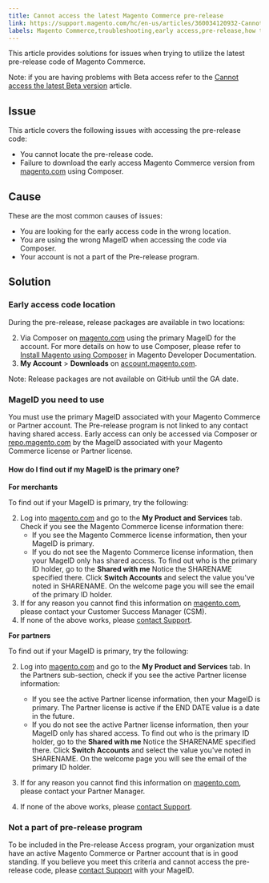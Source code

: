 ```yaml
---
title: Cannot access the latest Magento Commerce pre-release
link: https://support.magento.com/hc/en-us/articles/360034120932-Cannot-access-the-latest-Magento-Commerce-pre-release
labels: Magento Commerce,troubleshooting,early access,pre-release,how to,MageID
---
```


This article provides solutions for issues when trying to utilize the latest pre-release code of Magento Commerce.

 Note: if you are having problems with Beta access refer to the [Cannot access the latest Beta version](https://support.magento.com/hc/en-us/articles/360048169471) article.

 Issue
-----

 This article covers the following issues with accessing the pre-release code:

 
 * You cannot locate the pre-release code.
 * Failure to download the early access Magento Commerce version from [magento.com](https://account.magento.com/customer/account/login) using Composer.
 
 Cause
-----

 These are the most common causes of issues:

 
 * You are looking for the early access code in the wrong location.
 * You are using the wrong MageID when accessing the code via Composer.
 * Your account is not a part of the Pre-release program.
 
 Solution
--------

 ### Early access code location

 During the pre-release, release packages are available in two locations:

 
 2. Via Composer on [magento.com](https://repo.magento.com/) using the primary MageID for the account. For more details on how to use Composer, please refer to [Install Magento using Composer](https://devdocs.magento.com/guides/v2.3/install-gde/composer.html) in Magento Developer Documentation.
 4.  **My Account** > **Downloads** on [account.magento.com](https://account.magento.com/customer/account/login).
 
 Note: Release packages are not available on GitHub until the GA date.

 ### MageID you need to use

 You must use the primary MageID associated with your Magento Commerce or Partner account. The Pre-release program is not linked to any contact having shared access. Early access can only be accessed via Composer or [repo.magento.com](https://repo.magento.com/) by the MageID associated with your Magento Commerce license or Partner license. 

 #### How do I find out if my MageID is the primary one?

 **For merchants**

 To find out if your MageID is primary, try the following:

 
 2. Log into [magento.com](https://account.magento.com/customer/account/login) and go to the **My Product and Services** tab. Check if you see the Magento Commerce license information there: 
	 * If you see the Magento Commerce license information, then your MageID is primary.
	 * If you do not see the Magento Commerce license information, then your MageID only has shared access. To find out who is the primary ID holder, go to the **Shared with me** Notice the SHARENAME specified there. Click **Switch Accounts** and select the value you've noted in SHARENAME. On the welcome page you will see the email of the primary ID holder. 
 4. If for any reason you cannot find this information on [magento.com](https://account.magento.com/customer/account/login), please contact your Customer Success Manager (CSM).
 6. If none of the above works, please [contact Support](https://support.magento.com/hc/en-us/articles/360019088251-Submit-a-support-ticket).
 
 **For partners**

 To find out if your MageID is primary, try the following:

 
 2. Log into [magento.com](https://account.magento.com/customer/account/login) and go to the **My Product and Services** tab. In the Partners sub-section, check if you see the active Partner license information:  
 
	 * If you see the active Partner license information, then your MageID is primary. The Partner license is active if the END DATE value is a date in the future. 
	 * If you do not see the active Partner license information, then your MageID only has shared access. To find out who is the primary ID holder, go to the **Shared with me** Notice the SHARENAME specified there. Click **Switch Accounts** and select the value you've noted in SHARENAME. On the welcome page you will see the email of the primary ID holder. 
 4. If for any reason you cannot find this information on [magento.com](https://account.magento.com/customer/account/login), please contact your Partner Manager.
 6. If none of the above works, please [сontact Support](https://support.magento.com/hc/en-us/articles/360019088251-Submit-a-support-ticket).
 
 ### Not a part of pre-release program

 To be included in the Pre-release Access program, your organization must have an active Magento Commerce or Partner account that is in good standing. If you believe you meet this criteria and cannot access the pre-release code, please [contact Support](https://support.magento.com/hc/en-us/articles/360019088251-Submit-a-support-ticket) with your MageID.


